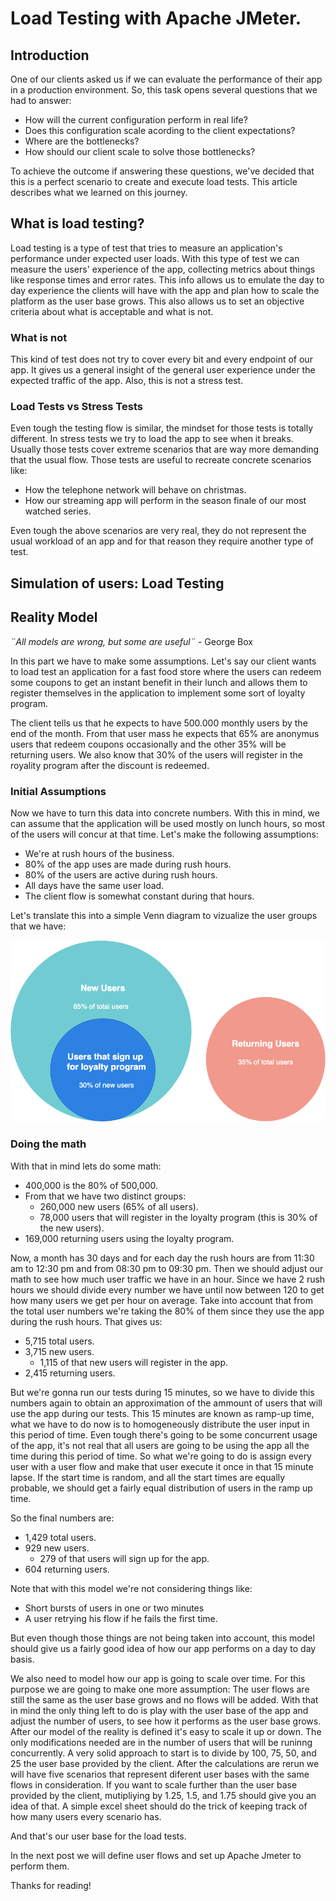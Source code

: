 # Load Testing with Apache JMeter.

## Introduction

One of our clients asked us if we can evaluate the performance of their app in a production environment.
So, this task opens several questions that we had to answer:

- How will the current configuration perform in real life?
- Does this configuration scale acording to the client expectations?
- Where are the bottlenecks?
- How should our client scale to solve those bottlenecks?

To achieve the outcome if answering these questions, we've decided that this is a perfect scenario to create and execute load tests.
This article describes what we learned on this journey.

## What is load testing?

Load testing is a type of test that tries to measure an application's performance
under expected user loads.
With this type of test we can measure the users' experience of the app,
collecting metrics about things like response times and error rates.
This info allows us to emulate the day to day experience the clients will have with the app
and plan how to scale the platform as the user base grows.
This also allows us to set an objective criteria about what is acceptable and what is not.

### What is not

This kind of test does not try to cover every bit and every endpoint of our app.
It gives us a general insight of the general user experience under the expected
traffic of the app.
Also, this is not a stress test.

### Load Tests vs Stress Tests

Even tough the testing flow is similar, the mindset for those tests is totally different.
In stress tests we try to load the app to see when it breaks.
Usually those tests cover extreme scenarios that are way more demanding that the usual flow.
Those tests are useful to recreate concrete scenarios like:
- How the telephone network will behave on christmas.
- How our streaming app will perform in the season finale of our most watched series.

Even tough the above scenarios are very real, they do not represent the usual workload of an app
and for that reason they require another type of test.

## Simulation of users: Load Testing
## Reality Model

_¨All models are wrong, but some are useful¨_ - George Box

In this part we have to make some assumptions.
Let's say our client wants to load test an application for a fast food store
where the users can redeem some coupons to get an instant benefit in their lunch
and allows them to register themselves in the application to implement some sort of
loyalty program.

The client tells us that he expects to have 500.000 monthly users by the end of the month.
From that user mass he expects that 65% are anonymus users that redeem coupons occasionally
and the other 35% will be returning users.
We also know that 30% of the users will register in the royality program after the
discount is redeemed.

### Initial Assumptions

Now we have to turn this data into concrete numbers.
With this in mind, we can assume that the application will be used mostly on lunch hours, so
most of the users will concur at that time.
Let's make the following assumptions:
- We're at rush hours of the business.
- 80% of the app uses are made during rush hours.
- 80% of the users are active during rush hours.
- All days have the same user load.
- The client flow is somewhat constant during that hours.

Let's translate this into a simple Venn diagram to vizualize the user groups that we have:

![Alt](images/Blog-Load-Tests.png)

### Doing the math

With that in mind lets do some math:
 - 400,000 is the 80% of 500,000.
 - From that we have two distinct groups:
     - 260,000 new users (65% of all users).
     - 78,000 users that will register in the loyalty program (this is 30% of the new users).
 - 169,000 returning users using the loyalty program.

Now, a month has 30 days and for each day the rush hours are from 11:30 am to 12:30 pm and from 08:30 pm to 09:30 pm.
Then we should adjust our math to see how much user traffic we have in an hour.
Since we have 2 rush hours we should divide every number we have until now between 120 to get how many users
we get per hour on average. 
Take into account that from the total user numbers we're taking the 80% of them since they use the app during the rush hours.
That gives us:

- 5,715 total users.
- 3,715 new users.
    - 1,115 of that new users will register in the app.
- 2,415 returning users.

But we're gonna run our tests during 15 minutes, so we have to divide this numbers again to obtain an approximation of the ammount of users
that will use the app during our tests.
This 15 minutes are known as ramp-up time, what we have to do now is to homogeneously distribute the user input in this period of time.
Even tough there's going to be some concurrent usage of the app, it's not real that all users are going to be using the app
all the time during this period of time.
So what we're going to do is assign every user with a user flow and make that user execute it once in that 15 minute
lapse.
If the start time is random, and all the start times are equally probable, we should get a fairly equal distribution of users in the ramp up time.

So the final numbers are:
- 1,429 total users.
- 929 new users.
    - 279 of that users will sign up for the app.
- 604 returning users.

Note that with this model we're not considering things like:
- Short bursts of users in one or two minutes
- A user retrying his flow if he fails the first time.

But even though those things are not being taken into account, this model should give us a fairly
good idea of how our app performs on a day to day basis.

We also need to model how our app is going to scale over time.
For this purpose we are going to make one more assumption: The user flows are still the same as the user base grows and no flows will be added.
With that in mind the only thing left to do is play with the user base of the app and adjust the number of users, to see how it performs as the user base grows.
After our model of the reality is defined it's easy to scale it up or down.
The only modifications needed are in the number of users that will be runinng concurrently.
A very solid approach to start is to divide by 100, 75, 50, and 25 the user base provided by the client.
After the calculations are rerun we will have five scenarios that represent diferent user bases with the same flows in consideration.
If you want to scale further than the user base provided by the client, mutipliying by 1.25, 1.5, and 1.75 should give you an idea of that.
A simple excel sheet should do the trick of keeping track of how many users every scenario has.

And that's our user base for the load tests.

In the next post we will define user flows and set up Apache Jmeter to perform them.


Thanks for reading!
